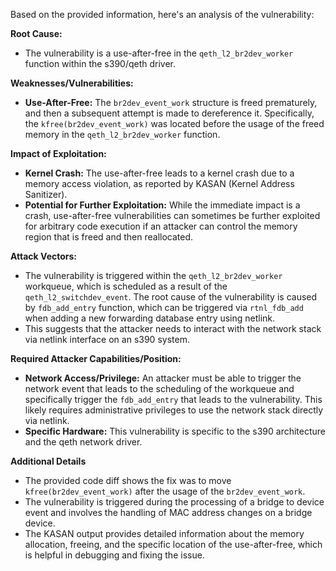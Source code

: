 Based on the provided information, here's an analysis of the vulnerability:

**Root Cause:**

- The vulnerability is a use-after-free in the `qeth_l2_br2dev_worker` function within the s390/qeth driver.

**Weaknesses/Vulnerabilities:**

- **Use-After-Free:** The `br2dev_event_work` structure is freed prematurely, and then a subsequent attempt is made to dereference it. Specifically, the `kfree(br2dev_event_work)` was located before the usage of the freed memory in the `qeth_l2_br2dev_worker` function.

**Impact of Exploitation:**

- **Kernel Crash:** The use-after-free leads to a kernel crash due to a memory access violation, as reported by KASAN (Kernel Address Sanitizer).
- **Potential for Further Exploitation:** While the immediate impact is a crash, use-after-free vulnerabilities can sometimes be further exploited for arbitrary code execution if an attacker can control the memory region that is freed and then reallocated.

**Attack Vectors:**

- The vulnerability is triggered within the `qeth_l2_br2dev_worker` workqueue, which is scheduled as a result of the `qeth_l2_switchdev_event`. The root cause of the vulnerability is caused by `fdb_add_entry` function, which can be triggered via `rtnl_fdb_add` when adding a new forwarding database entry using netlink. 
- This suggests that the attacker needs to interact with the network stack via netlink interface on an s390 system.

**Required Attacker Capabilities/Position:**

- **Network Access/Privilege:** An attacker must be able to trigger the network event that leads to the scheduling of the workqueue and specifically trigger the `fdb_add_entry` that leads to the vulnerability. This likely requires administrative privileges to use the network stack directly via netlink.
- **Specific Hardware:** This vulnerability is specific to the s390 architecture and the qeth network driver.

**Additional Details**
- The provided code diff shows the fix was to move `kfree(br2dev_event_work)` after the usage of the `br2dev_event_work`.
- The vulnerability is triggered during the processing of a bridge to device event and involves the handling of MAC address changes on a bridge device.
- The KASAN output provides detailed information about the memory allocation, freeing, and the specific location of the use-after-free, which is helpful in debugging and fixing the issue.